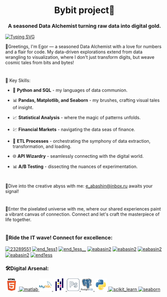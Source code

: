 <h1 align="center">Bybit project🚀</h1>
<h3 align="center">A seasoned Data Alchemist turning raw data into digital gold.</h3>

[![Typing SVG](https://readme-typing-svg.herokuapp.com?color=%2336BCF7&lines=Welcome+to+my+Data+Wonderland+🚀)](https://git.io/typing-svg)

👋Greetings, I'm Egor — a seasoned Data Alchemist with a love for numbers and a flair for code. My data-driven explorations extend from data wrangling to visualization, where I don't just transform digits, but weave cosmic tales from bits and bytes!

<h1></h1>

🚀 Key Skills:

- 🐍 **Python and SQL** - my languages of data communion.

- 📊 **Pandas, Matplotlib, and Seaborn** - my brushes, crafting visual tales of insight.

- 📈 **Statistical Analysis** - where the magic of patterns unfolds.

- 💹 **Financial Markets** - navigating the data seas of finance.

- 🔄 **ETL Processes** - orchestrating the symphony of data extraction, transformation, and loading.

- 🌐 **API Wizardry** - seamlessly connecting with the digital world.

- 📊 **A/B Testing** - dissecting the nuances of experimentation.

<h1></h1>

🌌Dive into the creative abyss with me: e_abashin@inbox.ru awaits your signal!

<h1></h1>

💙Enter the pixelated universe with me, where our shared experiences paint a vibrant canvas of connection. Connect and let's craft the masterpiece of life together.

<h1></h1>

<h3 align="left">🌊Ride the IT wave! Connect for excellence:</h3>
<p align="left">
<a href="https://stackoverflow.com/users/23289551" target="blank"><img align="center" src="https://raw.githubusercontent.com/rahuldkjain/github-profile-readme-generator/master/src/images/icons/Social/stack-overflow.svg" alt="23289551" height="30" width="40" /></a>
<a href="https://kaggle.com/end_1ess1" target="blank"><img align="center" src="https://raw.githubusercontent.com/rahuldkjain/github-profile-readme-generator/master/src/images/icons/Social/kaggle.svg" alt="end_1ess1" height="30" width="40" /></a>
<a href="https://instagram.com/end_1ess__" target="blank"><img align="center" src="https://raw.githubusercontent.com/rahuldkjain/github-profile-readme-generator/master/src/images/icons/Social/instagram.svg" alt="end_1ess__" height="30" width="40" /></a>
<a href="https://www.codechef.com/users/eabasin2" target="blank"><img align="center" src="https://cdn.jsdelivr.net/npm/simple-icons@3.1.0/icons/codechef.svg" alt="eabasin2" height="30" width="40" /></a>
<a href="https://www.hackerrank.com/eabasin2" target="blank"><img align="center" src="https://raw.githubusercontent.com/rahuldkjain/github-profile-readme-generator/master/src/images/icons/Social/hackerrank.svg" alt="eabasin2" height="30" width="40" /></a>
<a href="https://codeforces.com/profile/eabasin2" target="blank"><img align="center" src="https://raw.githubusercontent.com/rahuldkjain/github-profile-readme-generator/master/src/images/icons/Social/codeforces.svg" alt="eabasin2" height="30" width="40" /></a>
<a href="https://www.leetcode.com/eabasin2" target="blank"><img align="center" src="https://raw.githubusercontent.com/rahuldkjain/github-profile-readme-generator/master/src/images/icons/Social/leet-code.svg" alt="eabasin2" height="30" width="40" /></a>
<a href="https://www.topcoder.com/members/end1ess" target="blank"><img align="center" src="https://raw.githubusercontent.com/rahuldkjain/github-profile-readme-generator/master/src/images/icons/Social/topcoder.svg" alt="end1ess" height="30" width="40" /></a>
</p>

<h3 align="left">🛠️Digital Arsenal:</h3>
<p align="left"> <a href="https://www.w3.org/html/" target="_blank" rel="noreferrer"> <img src="https://raw.githubusercontent.com/devicons/devicon/master/icons/html5/html5-original-wordmark.svg" alt="html5" width="40" height="40"/> </a> <a href="https://www.mathworks.com/" target="_blank" rel="noreferrer"> <img src="https://upload.wikimedia.org/wikipedia/commons/2/21/Matlab_Logo.png" alt="matlab" width="40" height="40"/> </a> <a href="https://www.mysql.com/" target="_blank" rel="noreferrer"> <img src="https://raw.githubusercontent.com/devicons/devicon/master/icons/mysql/mysql-original-wordmark.svg" alt="mysql" width="40" height="40"/> </a> <a href="https://pandas.pydata.org/" target="_blank" rel="noreferrer"> <img src="https://raw.githubusercontent.com/devicons/devicon/2ae2a900d2f041da66e950e4d48052658d850630/icons/pandas/pandas-original.svg" alt="pandas" width="40" height="40"/> </a> <a href="https://www.photoshop.com/en" target="_blank" rel="noreferrer"> <img src="https://raw.githubusercontent.com/devicons/devicon/master/icons/photoshop/photoshop-line.svg" alt="photoshop" width="40" height="40"/> </a> <a href="https://www.postgresql.org" target="_blank" rel="noreferrer"> <img src="https://raw.githubusercontent.com/devicons/devicon/master/icons/postgresql/postgresql-original-wordmark.svg" alt="postgresql" width="40" height="40"/> </a> <a href="https://www.python.org" target="_blank" rel="noreferrer"> <img src="https://raw.githubusercontent.com/devicons/devicon/master/icons/python/python-original.svg" alt="python" width="40" height="40"/> </a> <a href="https://scikit-learn.org/" target="_blank" rel="noreferrer"> <img src="https://upload.wikimedia.org/wikipedia/commons/0/05/Scikit_learn_logo_small.svg" alt="scikit_learn" width="40" height="40"/> </a> <a href="https://seaborn.pydata.org/" target="_blank" rel="noreferrer"> <img src="https://seaborn.pydata.org/_images/logo-mark-lightbg.svg" alt="seaborn" width="40" height="40"/> </a> </p>

